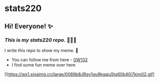 # **stats220**

## Hi! Everyone! ✨

### *This is my stats220 repo.*  🌟🌟🌟

I write this repo to show my meme. 💫

- You can follow me from here - [GW132](https://github.com/GW132)
- I find some fun meme over here

[!https://wx1.sinaimg.cn/large/0089b8JRgy1gu9kgaju5tg60b40i7kjm02.gif]

